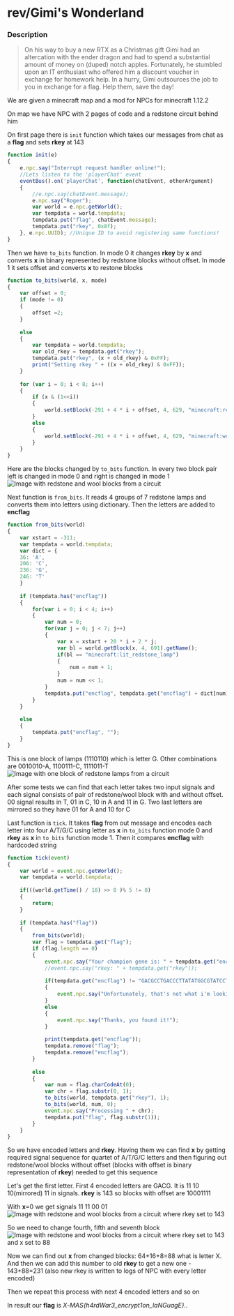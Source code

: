 # rev/Gimi's Wonderland

### Description
> On his way to buy a new RTX as a Christmas gift Gimi had an altercation with the ender dragon and had to spend a substantial amount of money on (duped) notch apples. Fortunately, he stumbled upon an IT enthusiast who offered him a discount voucher in exchange for homework help. In a hurry, Gimi outsources the job to you in exchange for a flag. Help them, save the day!

We are given a minecraft map and a mod for NPCs for minecraft 1.12.2

On map we have NPC with 2 pages of code and a redstone circuit behind him

On first page there is `init` function which takes our messages from chat as a **flag** and sets **rkey** at 143
```javascript
function init(e)
{
    e.npc.say("Interrupt request handler online!");
    //Lets listen to the 'playerChat' event
    eventBus().on('playerChat', function(chatEvent, otherArgument)
    {  
        //e.npc.say(chatEvent.message);
        e.npc.say("Roger");
        var world = e.npc.getWorld();
        var tempdata = world.tempdata;
        tempdata.put("flag", chatEvent.message);
        tempdata.put("rkey", 0x8f);
    }, e.npc.UUID); //Unique ID to avoid registering same functions!
}
```
Then we have `to_bits` function. In mode 0 it changes **rkey** by **x** and converts **x** in binary represented by redstone blocks without offset. In mode 1 it sets offset and converts **x** to restone blocks
```javascript
function to_bits(world, x, mode)
{
    var offset = 0;
    if (mode != 0)
    {
        offset =2;
    }
    
    else
    {      
        var tempdata = world.tempdata;
        var old_rkey = tempdata.get("rkey");
        tempdata.put("rkey", (x + old_rkey) & 0xFF);
        print("Setting rkey " + ((x + old_rkey) & 0xFF));
    }
    
    for (var i = 0; i < 8; i++)
    {
        if (x & (1<<i))
        {
            world.setBlock(-291 + 4 * i + offset, 4, 629, "minecraft:redstone_block", 0);
        }
        else
        {
            world.setBlock(-291 + 4 * i + offset, 4, 629, "minecraft:wool", 14);
        }
    }
}
```

Here are the blocks changed by `to_bits` function. In every two block pair left is changed in mode 0 and right is changed in mode 1
![Image with redstone and wool blocks from a circuit](/images/circuit_redstone.png)

Next function is `from_bits`. It reads 4 groups of 7 redstone lamps and converts them into letters using dictionary. Then the letters are added to **encflag**
```javascript
function from_bits(world)
{
    var xstart = -311;
    var tempdata = world.tempdata;
    var dict = {
    36: 'A',
    206: 'C',
    236: 'G',
    246: 'T'
    }
    
    if (tempdata.has("encflag"))
    {
        for(var i = 0; i < 4; i++)
        {
            var num = 0;
            for(var j = 0; j < 7; j++)
            {
                var x = xstart + 20 * i + 2 * j;
                var bl = world.getBlock(x, 4, 691).getName();
                if(bl == "minecraft:lit_redstone_lamp")
                {
                    num = num + 1;
                }
                num = num << 1;
            }
            tempdata.put("encflag", tempdata.get("encflag") + dict[num]);
        }
    }
    
    else
    {
        tempdata.put("encflag", "");
    }
}
```
This is one block of lamps (1110110) which is letter G. Other combinations are 0010010-A, 1100111-C, 1111011-T
![Image with one block of redstone lamps from a circuit](/images/circuit_lamps.png)

After some tests we can find that each letter takes two input signals and each signal consists of pair of redstone/wool block with and without offset. 00 signal results in T, 01 in C, 10 in A and 11 in G. Two last letters are mirrored so they have 01 for A and 10 for C

Last function is `tick`. It takes **flag** from out message and encodes each letter into four A/T/G/C using letter as **x** in `to_bits` function mode 0 and **rkey** as **x** in `to_bits` function mode 1. Then it compares **encflag** with hardcoded string
```javascript
function tick(event)
{
    var world = event.npc.getWorld();
    var tempdata = world.tempdata;
    
    if(((world.getTime() / 10) >> 0 )% 5 != 0)
    {
        return;
    }
    
    if (tempdata.has("flag"))
    {
        from_bits(world);
        var flag = tempdata.get("flag");
        if (flag.length == 0)
        {
            event.npc.say("Your champion gene is: " + tempdata.get("encflag"));
            //event.npc.say("rkey: " + tempdata.get("rkey"));
            
            if(tempdata.get("encflag") != "GACGCCTGACCCTTATATGGCGTATCCTTGAGCGGCCCCTAAGATCCCTCAGGGGTTTACGCGGAGACCTCTCAAAGGGTGGTGGCCCCTCAGCGAAGATCGAGTGGCAGCTGTCATGACGATTCATAGGATCCAGACTAGGCCATGA")
            {
                event.npc.say("Unfortunately, that's not what i'm looking for!");
            }
            else
            {
                event.npc.say("Thanks, you found it!");
            }
            
            print(tempdata.get("encflag"));
            tempdata.remove("flag");
            tempdata.remove("encflag");
        }
        
        else
        {
            var num = flag.charCodeAt(0);
            var chr = flag.substr(0, 1);
            to_bits(world, tempdata.get("rkey"), 1);
            to_bits(world, num, 0);
            event.npc.say("Processing " + chr);
            tempdata.put("flag", flag.substr(1));
        }
    }
}
```

So we have encoded letters and **rkey**. Having them we can find **x** by getting required signal sequence for quartet of A/T/G/C letters and then figuring out redstone/wool blocks without offset (blocks with offset is binary representation of **rkey**) needed to get this sequence

Let's get the first letter. First 4 encoded letters are GACG. It is 11 10 10(mirrored) 11 in signals. **rkey** is 143 so blocks with offset are 10001111

With **x**=0 we get signals 11 11 00 01
![Image with redstone and wool blocks from a circuit where rkey set to 143](/images/circuit_redstone_143.png)

So we need to change fourth, fifth and seventh block
![Image with redstone and wool blocks from a circuit where rkey set to 143 and x set to 88](/images/circuit_redstone_143_88.png)

Now we can find out **x** from changed blocks: 64+16+8=88 what is letter X. And then we can add this number to old **rkey** to get a new one - 143+88=231 (also new rkey is written to logs of NPC with every letter encoded)

Then we repeat this process with next 4 encoded letters and so on

In result our **flag** is *X-MAS{h4rdWar3_encrypt1on_laNGuagE}..*
